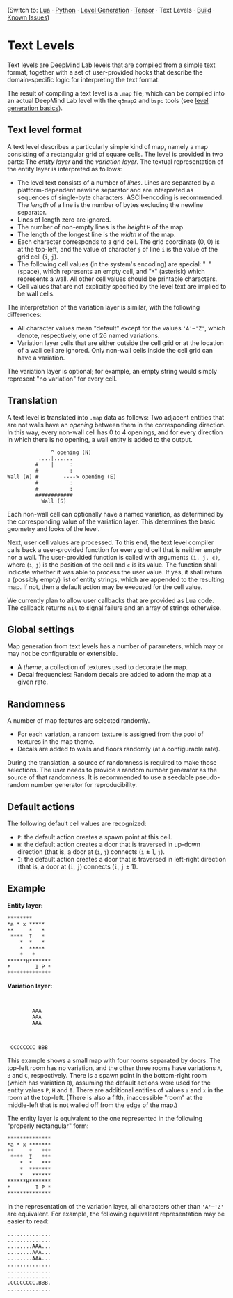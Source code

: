 (Switch to: [Lua](lua_api.md) &middot; [Python](python_api.md) &middot;
 [Level Generation](level_generation.md) &middot;
 [Tensor](tensor.md) &middot; Text Levels &middot;
 [Build](build.md) &middot;
 [Known Issues](issues.md))

# Text Levels

Text levels are DeepMind Lab levels that are compiled from a simple text format,
together with a set of user-provided hooks that describe the domain-specific
logic for interpreting the text format.

The result of compiling a text level is a `.map` file, which can be compiled
into an actual DeepMind Lab level with the `q3map2` and `bspc` tools (see [level
generation basics](level_generation.md)).

## Text level format

A text level describes a particularly simple kind of map, namely a map
consisting of a rectangular grid of square cells. The level is provided
in two parts: The _entity layer_ and the _variation layer_. The textual
representation of the entity layer is interpreted as follows:

   * The level text consists of a number of _lines_. Lines are separated by a
     platform-dependent newline separator and are interpreted as sequences of
     single-byte characters. ASCII-encoding is recommended. The _length_ of a
     line is the number of bytes excluding the newline separator.
   * Lines of length zero are ignored.
   * The number of non-empty lines is the _height_ `H` of the map.
   * The length of the longest line is the _width_ `W` of the map.
   * Each character corresponds to a grid cell. The grid coordinate (0, 0) is at
     the top-left, and the value of character `j` of line `i` is the value of
     the grid cell (`i`, `j`).
   * The following cell values (in the system's encoding) are special:
     "<code> </code>" (space), which represents an empty cell, and "`*`"
     (asterisk) which represents a wall. All other cell values should be
     printable characters.
   * Cell values that are not explicitly specified by the level text are implied
     to be wall cells.

The interpretation of the variation layer is similar, with the following
differences:

   * All character values mean "default" except for the values
     `'A'`&ndash;`'Z'`, which denote, respectively, one of 26 named
     variations.
   * Variation layer cells that are either outside the cell grid or at the
     location of a wall cell are ignored. Only non-wall cells inside the cell
     grid can have a variation.

The variation layer is optional; for example, an empty string would simply
represent "no variation" for every cell.

## Translation

A text level is translated into `.map` data as follows: Two adjacent entities
that are not walls have an *opening* between them in the corresponding
direction. In this way, every non-wall cell has 0 to 4 openings, and for every
direction in which there is no opening, a wall entity is added to the output.

```
              ^ opening (N)
          ....|......
         #    |     :
         #          :
Wall (W) #        ----> opening (E)
         #          :
         #          :
         ############
           Wall (S)
```

Each non-wall cell can optionally have a named variation, as determined by the
corresponding value of the variation layer. This determines the basic geometry
and looks of the level.

Next, user cell values are processed. To this end, the text level compiler
calls back a user-provided function for every grid cell that is neither
empty nor a wall. The user-provided function is called with arguments
`(i, j, c)`, where (`i`, `j`) is the position of the cell and `c` is its
value. The function shall indicate whether it was able to process the user
value. If yes, it shall return a (possibly empty) list of entity strings,
which are appended to the resulting map. If not, then a default action may
be executed for the cell value.

We currently plan to allow user callbacks that are provided as Lua code. The
callback returns `nil` to signal failure and an array of strings otherwise.

## Global settings

Map generation from text levels has a number of parameters, which may or may not
be configurable or extensible.

   * A *theme*, a collection of textures used to decorate the map.
   * Decal frequencies: Random decals are added to adorn the map at a given
     rate.

## Randomness

A number of map features are selected randomly.

   * For each variation, a random texture is assigned from the pool of textures
     in the map theme.
   * Decals are added to walls and floors randomly (at a configurable rate).

During the translation, a source of randomness is required to make those
selections. The user needs to provide a random number generator as the source
of that randomness. It is recommended to use a seedable pseudo-random number
generator for reproducibility.

## Default actions

The following default cell values are recognized:

   * `P`: the default action creates a spawn point at this cell.
   * `H`: the default action creates a door that is traversed in up-down
     direction (that is, a door at (`i`, `j`) connects (`i` &pm; 1, `j`).
   * `I`: the default action creates a door that is traversed in left-right
     direction (that is, a door at (`i`, `j`) connects (`i`, `j` &pm; 1).


## Example

**Entity layer:**

```
********
*a * x *****
**     *   *
 ****  I   *
    *  *   *
    *  *****
    *   *
******H*******
*        I P *
**************
```

**Variation layer:**

```
        
            
        AAA 
        AAA 
        AAA 
            
         
              
 CCCCCCCC BBB 
```

This example shows a small map with four rooms separated by doors. The top-left
room has no variation, and the other three rooms have variations `A`, `B`
and `C`, respectively. There is a spawn point in the bottom-right room (which
has variation `B`), assuming the default actions were used for the entity values
`P`, `H` and `I`. There are additional entities of values `a` and `x` in the
room at the top-left. (There is also a fifth, inaccessible "room" at the
middle-left that is not walled off from the edge of the map.)

The entity layer is equivalent to the one represented in the  following
"properly rectangular" form:

```
**************
*a * x *******
**     *   ***
 ****  I   ***
    *  *   ***
    *  *******
    *   ******
******H*******
*        I P *
**************
```

In the representation of the variation layer, all characters other than
`'A'`&ndash;`'Z'` are equivalent. For example, the following equivalent
representation may be easier to read:

```
..............
..............
........AAA...
........AAA...
........AAA...
..............
..............
..............
.CCCCCCCC.BBB.
..............
```
